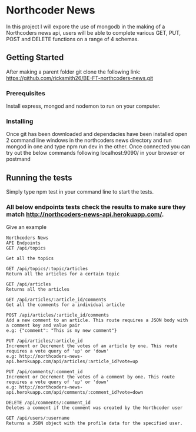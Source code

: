 # Northcoder News

In this project I will expore the use of mongodb in the making of a Northcoders news api, users will be able to complete various GET, PUT, POST and DELETE functions on a range of 4 schemas.

## Getting Started

After making a parent folder git clone the following link: https://github.com/ricksmith26/BE-FT-northcoders-news.git

### Prerequisites

Install express, mongod and nodemon to run on your computer.

### Installing

Once git has been downloaded and dependacies have been installed open 2 command line windows in the northcoders news directory and run mongod in one and type npm run dev in the other. Once connected you can try out the below commands following localhost:9090/ in your browser or postmand

## Running the tests

Simply type npm test in your command line to start the tests.

### All below endpoints tests check the results to make sure they match http://northcoders-news-api.herokuapp.com/.

Give an example

```
Northcoders News
API Endpoints
GET /api/topics

Get all the topics

GET /api/topics/:topic/articles
Return all the articles for a certain topic

GET /api/articles
Returns all the articles

GET /api/articles/:article_id/comments
Get all the comments for a individual article

POST /api/articles/:article_id/comments
Add a new comment to an article. This route requires a JSON body with a comment key and value pair
e.g: {"comment": "This is my new comment"}

PUT /api/articles/:article_id
Increment or Decrement the votes of an article by one. This route requires a vote query of 'up' or 'down'
e.g: http://northcoders-news-api.herokuapp.com/api/articles/:article_id?vote=up

PUT /api/comments/:comment_id
Increment or Decrement the votes of a comment by one. This route requires a vote query of 'up' or 'down'
e.g: http://northcoders-news-api.herokuapp.com/api/comments/:comment_id?vote=down

DELETE /api/comments/:comment_id
Deletes a comment if the comment was created by the Northcoder user

GET /api/users/:username
Returns a JSON object with the profile data for the specified user.
```
